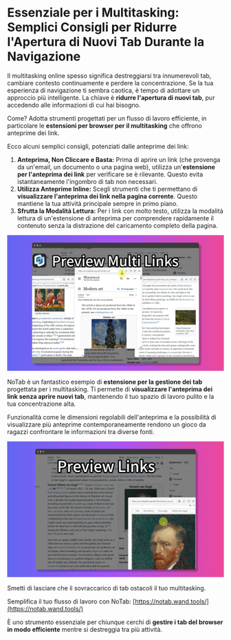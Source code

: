 # Essenziale per i Multitasking: Semplici Consigli per Ridurre l'Apertura di Nuovi Tab Durante la Navigazione

Il multitasking online spesso significa destreggiarsi tra innumerevoli tab, cambiare contesto continuamente e perdere la concentrazione. Se la tua esperienza di navigazione ti sembra caotica, è tempo di adottare un approccio più intelligente. La chiave è **ridurre l'apertura di nuovi tab**, pur accedendo alle informazioni di cui hai bisogno.

Come? Adotta strumenti progettati per un flusso di lavoro efficiente, in particolare le **estensioni per browser per il multitasking** che offrono anteprime dei link.

Ecco alcuni semplici consigli, potenziati dalle anteprime dei link:

1.  **Anteprima, Non Cliccare e Basta:** Prima di aprire un link (che provenga da un'email, un documento o una pagina web), utilizza un'**estensione per l'anteprima dei link** per verificare se è rilevante. Questo evita istantaneamente l'ingombro di tab non necessari.
2.  **Utilizza Anteprime Inline:** Scegli strumenti che ti permettano di **visualizzare l'anteprima dei link nella pagina corrente**. Questo mantiene la tua attività principale sempre in primo piano.
3.  **Sfrutta la Modalità Lettura:** Per i link con molto testo, utilizza la modalità lettura di un'estensione di anteprima per comprendere rapidamente il contenuto senza la distrazione del caricamento completo della pagina.

![Multitasking con anteprima dei link](../images/notab1.png)

NoTab è un fantastico esempio di **estensione per la gestione dei tab** progettata per i multitasking. Ti permette di **visualizzare l'anteprima dei link senza aprire nuovi tab**, mantenendo il tuo spazio di lavoro pulito e la tua concentrazione alta.

Funzionalità come le dimensioni regolabili dell'anteprima e la possibilità di visualizzare più anteprime contemporaneamente rendono un gioco da ragazzi confrontare le informazioni tra diverse fonti.

![Funzionalità di anteprime multiple di NoTab](../images/notab2.png)

Smetti di lasciare che il sovraccarico di tab ostacoli il tuo multitasking.

Semplifica il tuo flusso di lavoro con NoTab: [https://notab.wand.tools/](https://notab.wand.tools/)

È uno strumento essenziale per chiunque cerchi di **gestire i tab del browser in modo efficiente** mentre si destreggia tra più attività.
